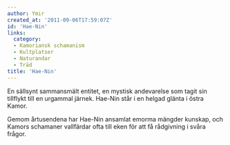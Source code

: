 ```yaml
---
author: Ymir
created_at: '2011-09-06T17:59:07Z'
id: 'Hae-Nin'
links:
  category:
  - Kamoriansk schamanism
  - Kultplatser
  - Naturandar
  - Träd
title: 'Hae-Nin'
---
```


En sällsynt sammansmält entitet, en mystisk andevarelse som tagit sin tillflykt till en urgammal
järnek. Hae-Nin står i en helgad glänta i östra Kamor.

Gemom årtusendena har Hae-Nin ansamlat emorma mängder kunskap, och Kamors schamaner vallfärdar ofta
till eken för att få rådgivning i svåra frågor.